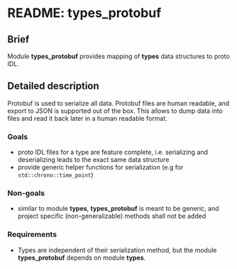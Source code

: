 # README: types_protobuf

## Brief

Module **types_protobuf** provides mapping of **types** data structures to proto IDL.

## Detailed description

Protobuf is used to serialize all data. Protobuf files are human readable, and export to JSON is supported out of the box. This allows to dump data into files and read it back later in a human readable format.

### Goals
* proto IDL files for a type are feature complete, i.e. serializing and deserializing leads to the exact same data structure
* provide generic helper functions for serialization (e.g for `std::chrono::time_point`)

### Non-goals
* similar to module **types**, **types_protobuf** is meant to be generic, and project specific (non-generalizable) methods shall not be added

### Requirements
* Types are independent of their serialization method, but the module **types_protobuf** depends on module **types**.
